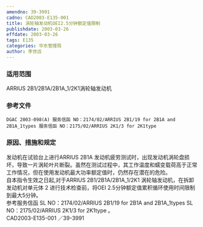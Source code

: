 ```yaml
---
amendno: 39-3991  
cadno: CAD2003-E135-001  
title: 涡轮轴发动机OEI2.5分钟额定值限制  
publishdate: 2003-03-26  
effdate: 2003-03-26  
tags: E135  
categories: 华东管理局  
author: 李世远  
---
```

  
### 适用范围  
ARRIUS 2B1/2B1A/2B1A_1/2K1涡轮轴发动机  
  
<!--more-->  
### 参考文件  
    DGAC 2003-098(A) 服务信函 NO：2174/02/ARRIUS 2B1/19 for 2B1A and 2B1A_1types 服务信函 NO：2175/02/ARRIUS 2K1/3 for 2K1type  
  
### 原因、措施和规定  
发动机在试验台上进行ARRIUS 2B1A 发动机疲劳测试时，出现发动机涡轮盘损坏，导致一片涡轮叶片断裂。虽然在测试过程中，其工作温度和蠕变载荷高于正常工作情况，但在使用发动机最大功率额定值时，仍然存在潜在的危险。  
    自本指令生效之日起,对于ARRIUS 2B1/2B1A/2B1A_1/2K1 涡轮轴发动机，在拆卸发动机对单元体 2 进行技术检查前，将OEI 2.5分钟额定值累积循环使用时间限制到最大5分钟。  
    参考服务信函     SL NO：2174/02/ARRIUS 2B1/19 for 2B1A and 2B1A_1types     SL NO：2175/02/ARRIUS 2K1/3 for 2K1type 。  
 CAD2003-E135-001 ／39-3991  
